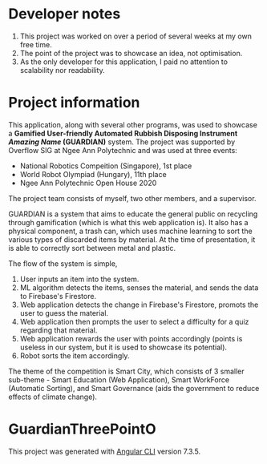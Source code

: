 # Developer notes

1. This project was worked on over a period of several weeks at my own free time. 
2. The point of the project was to showcase an idea, not optimisation.
3. As the only developer for this application, I paid no attention to scalability nor readability.

# Project information

This application, along with several other programs, was used to showcase a **Gamified User-friendly Automated Rubbish Disposing Instrument *Amazing Name* (GUARDIAN)** system. The project was supported by Overflow SIG at Ngee Ann Polytechnic and was used at three events:
- National Robotics Compeition (Singapore), 1st place
- World Robot Olympiad (Hungary), 11th place
- Ngee Ann Polytechnic Open House 2020

The project team consists of myself, two other members, and a supervisor.

GUARDIAN is a system that aims to educate the general public on recycling through gamification (which is what this web application is). It also has a physical component, a trash can, which uses machine learning to sort the various types of discarded items by material. At the time of presentation, it is able to correctly sort between metal and plastic. 

The flow of the system is simple, 
1. User inputs an item into the system.
2. ML algorithm detects the items, senses the material, and sends the data to Firebase's Firestore.
3. Web application detects the change in Firebase's Firestore, promots the user to guess the material.
4. Web application then prompts the user to select a difficulty for a quiz regarding that material.
5. Web application rewards the user with points accordingly (points is useless in our system, but it is used to showcase its potential).
6. Robot sorts the item accordingly.

The theme of the competition is Smart City, which consists of 3 smaller sub-theme - Smart Education (Web Application), Smart WorkForce (Automatic Sorting), and Smart Governance (aids the government to reduce effects of climate change).




# GuardianThreePointO

This project was generated with [Angular CLI](https://github.com/angular/angular-cli) version 7.3.5.
